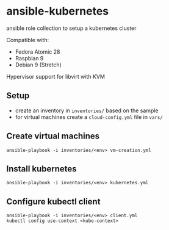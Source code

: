 # ansible-kubernetes

ansible role collection to setup a kubernetes cluster

Compatible with:
- Fedora Atomic 28
- Raspbian 9
- Debian 9 (Stretch)

Hypervisor support for libvirt with KVM

## Setup

- create an inventory in `inventories/` based on the sample
- for virtual machines create a `cloud-config.yml` file in `vars/`

## Create virtual machines

    ansible-playbook -i inventories/<env> vm-creation.yml

## Install kubernetes

    ansible-playbook -i inventories/<env> kubernetes.yml

## Configure kubectl client

    ansible-playbook -i inventories/<env> client.yml
    kubectl config use-context <kube-context>